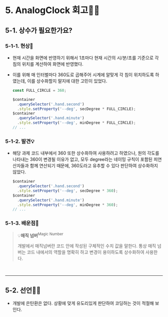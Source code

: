 # 5. AnalogClock 회고🤔💭

## 5-1. 상수가 필요한가요?

### 5-1-1. 현상🧱

- 현재 시간을 화면에 반영하기 위해서 1초마다 현재 시간의 시/분/초를 기준으로 각 침의 위치를 계산하여 화면에 반영했다.
- 이를 위해 매 인터벌마다 360도로 곱해주어 시계에 알맞게 각 침이 위치하도록 하였는데, 이를 상수화할지 말지에 대한 고민이 있었다.

  ```javascript
  const FULL_CIRCLE = 360;

  $container
    .querySelector('.hand.second')
    .style.setProperty('--deg', secDegree * FULL_CIRCLE);
  $container
    .querySelector('.hand.minute')
    .style.setProperty('--deg', minDegree * FULL_CIRCLE);
  // ...
  ```

### 5-1-2. 발견💡

- 해당 과제 코드 내부에서 360 또한 상수화하여 사용하려고 하였으나, 원의 각도를 나타내는 360이 변경될 이유가 없고, 모두 degree라는 네이밍 규칙이 포함된 피연산자들과 함께 연산되기 때문에, 360도라고 유추할 수 있다 판단하여 상수화하지 않았다.
  ```javascript
  $container
    .querySelector('.hand.second')
    .style.setProperty('--deg', secDegree * 360);
  $container
    .querySelector('.hand.minute')
    .style.setProperty('--deg', minDegree * 360);
  // ...
  ```

### 5-1-3. 배운점📝

> 💡**매직 넘버**<sup>Magic Number</sup>
>
> 개발에서 매직넘버란 코드 안에 작성된 구체적인 수치 값을 말한다.
> 통상 매직 넘버는 코드 내에서의 역할을 명확히 하고 변경이 용이하도록 상수화하여 사용한다.

<br>

---

## 5-2. 선언🧎🏻

- 개발에 은탄환은 없다. 상황에 맞게 유도리있게 판단하여 코딩하는 것이 적절해 보인다.

